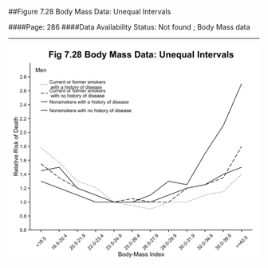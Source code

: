 ##Figure 7.28 Body Mass Data: Unequal Intervals

####Page: 286
####Data Availability Status: Not found ; Body Mass data
***
![`Body Mass Data: Unequal Intervals`](fig07-28_body-mass-data-unequal-intervals.png)


